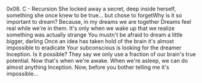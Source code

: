0x08. C - Recursion
 She locked away a secret, deep inside herself, something she once knew to be true... but chose to forgetWhy is it so important to dream? Because, in my dreams we are together
 Dreams feel real while we're in them. It's only when we wake up that we realize something was actually strange
You mustn't be afraid to dream a little bigger, darling
 Once an idea has taken hold of the brain it's almost impossible to eradicate
Your subconscious is looking for the dreamer
 Inception. Is it possible?
They say we only use a fraction of our brain's true potential. Now that's when we're awake. When we're asleep, we can do almost anything
 Inception. Now, before you bother telling me it's impossible...
